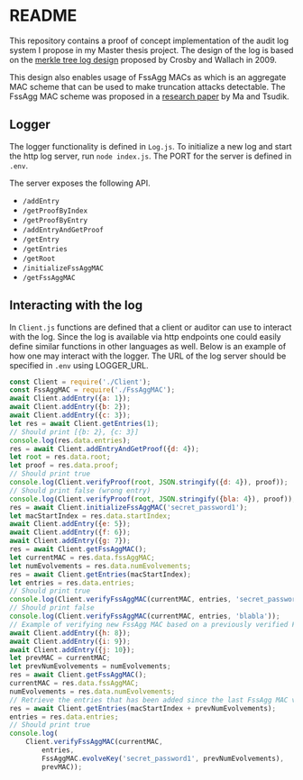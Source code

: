 # README
This repository contains a proof of concept implementation of the audit log system I propose in my Master thesis project. 
The design of the log is based on the [merkle tree log design](https://www.usenix.org/legacy/event/sec09/tech/full_papers/crosby.pdf) proposed by Crosby and Wallach in 2009.

This design also enables usage of FssAgg MACs as which is an aggregate MAC scheme that can be used to make truncation attacks detectable. The FssAgg MAC scheme was proposed in a [research paper](https://ieeexplore.ieee.org/abstract/document/4223216?casa_token=VHioHCEgJFsAAAAA:svs6xky26Yo3bZP9iFtZuiEzc-bZ2KK36D5LATgyT-7iaIEh6rMoscEFtMJamGrkobNaRw8O) by Ma and Tsudik.

## Logger
The logger functionality is defined in `Log.js`. To initialize a new log and start the http log server, run `node index.js`. The PORT for the server is defined in `.env`.

The server exposes the following API.
- `/addEntry`
- `/getProofByIndex`
- `/getProofByEntry`
- `/addEntryAndGetProof`
- `/getEntry`
- `/getEntries`
- `/getRoot`
- `/initializeFssAggMAC`
- `/getFssAggMAC`

## Interacting with the log
In `Client.js` functions are defined that a client or auditor can use to interact with the log. Since the log is available via http endpoints one could easily define similar functions in other languages as well. Below is an example of how one may interact with the logger.
The URL of the log server should be specified in `.env` using LOGGER_URL.

```javascript
const Client = require('./Client');
const FssAggMAC = require('./FssAggMAC');
await Client.addEntry({a: 1});
await Client.addEntry({b: 2});
await Client.addEntry({c: 3});
let res = await Client.getEntries(1);
// Should print [{b: 2}, {c: 3}]
console.log(res.data.entries);
res = await Client.addEntryAndGetProof({d: 4});
let root = res.data.root;
let proof = res.data.proof;
// Should print true
console.log(Client.verifyProof(root, JSON.stringify({d: 4}), proof));
// Should print false (wrong entry)
console.log(Client.verifyProof(root, JSON.stringify({bla: 4}), proof));
res = await Client.initializeFssAggMAC('secret_password1');
let macStartIndex = res.data.startIndex;
await Client.addEntry({e: 5});
await Client.addEntry({f: 6});
await Client.addEntry({g: 7});
res = await Client.getFssAggMAC();
let currentMAC = res.data.fssAggMAC;
let numEvolvements = res.data.numEvolvements;
res = await Client.getEntries(macStartIndex);
let entries = res.data.entries;
// Should print true
console.log(Client.verifyFssAggMAC(currentMAC, entries, 'secret_password1'));
// Should print false
console.log(Client.verifyFssAggMAC(currentMAC, entries, 'blabla'));
// Example of verifying new FssAgg MAC based on a previously verified FssAgg MAC
await Client.addEntry({h: 8});
await Client.addEntry({i: 9});
await Client.addEntry({j: 10});
let prevMAC = currentMAC;
let prevNumEvolvements = numEvolvements;
res = await Client.getFssAggMAC();
currentMAC = res.data.fssAggMAC;
numEvolvements = res.data.numEvolvements;
// Retrieve the entries that has been added since the last FssAgg MAC verification
res = await Client.getEntries(macStartIndex + prevNumEvolvements);
entries = res.data.entries;
// Should print true
console.log(
    Client.verifyFssAggMAC(currentMAC,
        entries,
        FssAggMAC.evolveKey('secret_password1', prevNumEvolvements),
        prevMAC));
```
